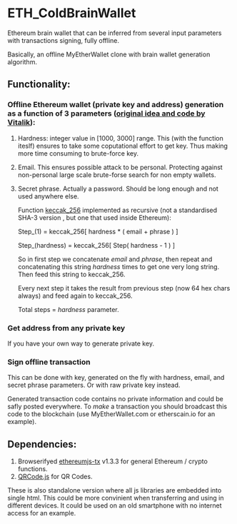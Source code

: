 # ETH_ColdBrainWallet
Ethereum brain wallet that can be inferred from several input parameters with transactions signing, fully offline.

Basically, an offline MyEtherWallet clone with brain wallet generation algorithm. 

## Functionality:
### Offline Ethereum wallet (private key and address) generation as a function of 3 parameters ([original idea and code by Vitalik](https://www.reddit.com/r/ethereum/comments/535ovp/is_there_a_javascript_library_for_generating/d7q8hq7/?st=j7gaygm8&sh=435756ff)):
  1. Hardness: integer value in [1000, 3000] range. This (with the function iteslf) ensures to take some coputational effort to get key. Thus making more time consuming to brute-force key. 
  2. Email. This ensures possible attack to be personal. Protecting against non-personal large scale brute-forse search for non empty wallets. 
  3. Secret phrase. Actually a password. Should be long enough and not used anywhere else.
  
     Function [keccak_256](https://en.wikipedia.org/wiki/SHA-3) implemented as recursive (not a standardised SHA-3 version , but one that used inside Ethereum):
     
     Step_(1) = keccak_256[ hardness * ( email + phrase ) ]
     
     Step_(hardness) = keccak_256[ Step( hardness - 1 ) ]
     
     So in first step we concatenate _email_ and _phrase_, then repeat and concatenating this string _hardness_ times to get one very long string. Then feed this string to keccak_256.
     
     Every next step it takes the result from previous step (now 64 hex chars always) and feed again to keccak_256. 
     
     Total steps = _hardness_ parameter.

### Get address from any private key
If you have your own way to generate private key.

### Sign offline transaction
This can be done with key, generated on the fly with hardness, email, and secret phrase parameters. Or with raw private key instead.

Generated transaction code contains no private information and could be safly posted everywhere. To _make_ a transaction you should broadcast this code to the blockchain (use MyEtherWallet.com or etherscain.io for an example).

## Dependencies: 
1. Browserifyed [ethereumjs-tx](https://github.com/ethereumjs/ethereumjs-tx) v1.3.3 for general Ethereum / crypto functions.
2. [QRCode.js](https://github.com/davidshimjs/qrcodejs) for QR Codes.

These is also standalone version where all js libraries are embedded into single html. This could be more convinient when transferring and using in different devices. It could be used on an old smartphone with no internet access for an example.


